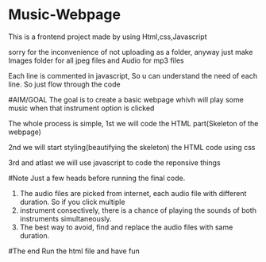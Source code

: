 # Music-Webpage

This is a frontend project made by using Html,css,Javascript

sorry for the inconvenience of not uploading as a folder, anyway just make Images folder for all jpeg files and Audio for mp3 files

Each line is commented in javascript, So u can understand the need of each line. So just flow through the code

#AIM/GOAL
The goal is to create a basic webpage whivh will play some music when that instrument option is clicked 

The whole process is simple,
1st we will code the HTML part(Skeleton of the webpage)

2nd we will start styling(beautifying the skeleton) the HTML code using css

3rd and atlast we will use javascript to code the reponsive things

#Note
Just a few heads before running the final code.
1. The audio files are picked from internet, each audio file with different duration. So if you click multiple
2. instrument consectively, there is a chance of playing the sounds of both instruments simultaneously.
3. The best way to avoid, find and replace the audio files with same duration.

#The end
Run the html file and have fun
